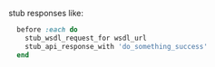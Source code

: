 stub responses like:

```ruby
  before :each do
    stub_wsdl_request_for wsdl_url
    stub_api_response_with 'do_something_success'
  end
```
